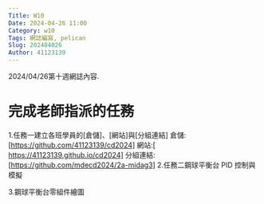 ```yaml
---
Title: W10
Date: 2024-04-26 11:00
Category: w10
Tags: 網誌編寫, pelican
Slug: 202404026
Author: 41123139
---
```


2024/04/26第十週網誌內容.

<!-- PELICAN_END_SUMMARY -->

# 完成老師指派的任務
1.任務一建立各班學員的[倉儲]、[網站]與[分組連結]
倉儲:[https://github.com/41123139/cd2024]
網站:[ https://41123139.github.io/cd2024]
分組連結:[https://github.com/mdecd2024/2a-midag3]
2.任務二鋼球平衡台 PID 控制與模擬

3.鋼球平衡台零組件繪圖

